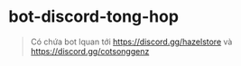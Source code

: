 # bot-discord-tong-hop



> Có chứa bot lquan tới https://discord.gg/hazelstore và https://discord.gg/cotsonggenz
